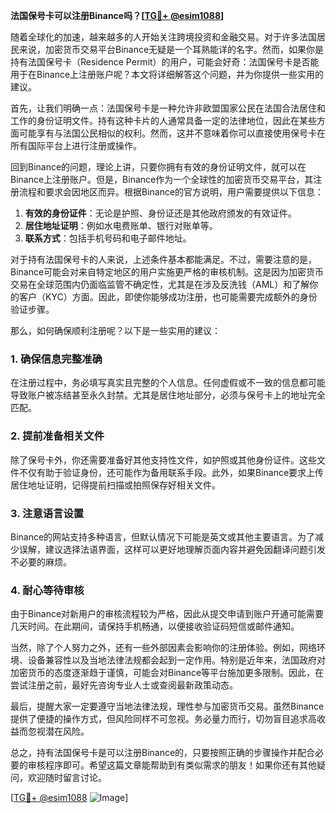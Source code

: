 **法国保号卡可以注册Binance吗？[[TG💪+ @esim1088](https://t.me/s/esim1088)]**

随着全球化的加速，越来越多的人开始关注跨境投资和金融交易。对于许多法国居民来说，加密货币交易平台Binance无疑是一个耳熟能详的名字。然而，如果你是持有法国保号卡（Residence Permit）的用户，可能会好奇：法国保号卡是否能用于在Binance上注册账户呢？本文将详细解答这个问题，并为你提供一些实用的建议。

首先，让我们明确一点：法国保号卡是一种允许非欧盟国家公民在法国合法居住和工作的身份证明文件。持有这种卡片的人通常具备一定的法律地位，因此在某些方面可能享有与法国公民相似的权利。然而，这并不意味着你可以直接使用保号卡在所有国际平台上进行注册或操作。

回到Binance的问题，理论上讲，只要你拥有有效的身份证明文件，就可以在Binance上注册账户。但是，Binance作为一个全球性的加密货币交易平台，其注册流程和要求会因地区而异。根据Binance的官方说明，用户需要提供以下信息：

1. **有效的身份证件**：无论是护照、身份证还是其他政府颁发的有效证件。
2. **居住地址证明**：例如水电费账单、银行对账单等。
3. **联系方式**：包括手机号码和电子邮件地址。

对于持有法国保号卡的人来说，上述条件基本都能满足。不过，需要注意的是，Binance可能会对来自特定地区的用户实施更严格的审核机制。这是因为加密货币交易在全球范围内仍面临监管不确定性，尤其是在涉及反洗钱（AML）和了解你的客户（KYC）方面。因此，即使你能够成功注册，也可能需要完成额外的身份验证步骤。

那么，如何确保顺利注册呢？以下是一些实用的建议：

### **1. 确保信息完整准确**
在注册过程中，务必填写真实且完整的个人信息。任何虚假或不一致的信息都可能导致账户被冻结甚至永久封禁。尤其是居住地址部分，必须与保号卡上的地址完全匹配。

### **2. 提前准备相关文件**
除了保号卡外，你还需要准备好其他支持性文件，如护照或其他身份证件。这些文件不仅有助于验证身份，还可能作为备用联系手段。此外，如果Binance要求上传居住地址证明，记得提前扫描或拍照保存好相关文件。

### **3. 注意语言设置**
Binance的网站支持多种语言，但默认情况下可能是英文或其他主要语言。为了减少误解，建议选择法语界面，这样可以更好地理解页面内容并避免因翻译问题引发不必要的麻烦。

### **4. 耐心等待审核**
由于Binance对新用户的审核流程较为严格，因此从提交申请到账户开通可能需要几天时间。在此期间，请保持手机畅通，以便接收验证码短信或邮件通知。

当然，除了个人努力之外，还有一些外部因素会影响你的注册体验。例如，网络环境、设备兼容性以及当地法律法规都会起到一定作用。特别是近年来，法国政府对加密货币的态度逐渐趋于谨慎，可能会对Binance等平台施加更多限制。因此，在尝试注册之前，最好先咨询专业人士或查阅最新政策动态。

最后，提醒大家一定要遵守当地法律法规，理性参与加密货币交易。虽然Binance提供了便捷的操作方式，但风险同样不可忽视。务必量力而行，切勿盲目追求高收益而忽视潜在风险。

总之，持有法国保号卡是可以注册Binance的，只要按照正确的步骤操作并配合必要的审核程序即可。希望这篇文章能帮助到有类似需求的朋友！如果你还有其他疑问，欢迎随时留言讨论。

[[TG💪+ @esim1088](https://t.me/s/esim1088) ![Image](https://i.postimg.cc/4NQfJmqS/Snipaste-2025-05-13-00-14-12.png)]